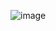 ![image](https://user-images.githubusercontent.com/63095991/155699417-e3e3a4d6-4032-4cff-bdf0-1ffb5e636016.png)
